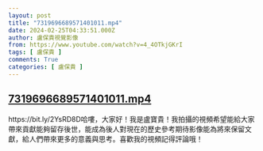```yaml
---
layout: post
title: "7319696689571401011.mp4"
date: 2024-02-25T04:33:51.000Z
author: 盧保貴視覺影像
from: https://www.youtube.com/watch?v=4_4OTkjGKrI
tags: [ 盧保貴 ]
comments: True
categories: [ 盧保貴 ]
---
```

<!--1708835631000-->
[7319696689571401011.mp4](https://www.youtube.com/watch?v=4_4OTkjGKrI)
------

<div>
https://bit.ly/2YsRD8D哈嘍，大家好！我是盧寶貴！我拍攝的視頻希望能給大家帶來貢獻能夠留存後世，能成為後人對現在的歷史參考期待影像能為將來保留文獻，給人們帶來更多的意義與思考。喜歡我的視頻記得評論哦！
</div>
